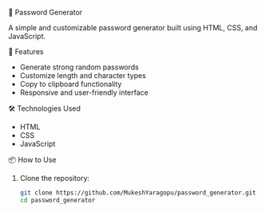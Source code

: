 🔐 Password Generator

A simple and customizable password generator built using HTML, CSS, and JavaScript.

🚀 Features

- Generate strong random passwords
- Customize length and character types
- Copy to clipboard functionality
- Responsive and user-friendly interface

🛠️ Technologies Used

- HTML
- CSS
- JavaScript

📦 How to Use

1. Clone the repository:
   ```bash
   git clone https://github.com/MukeshYaragopu/password_generator.git
   cd password_generator
